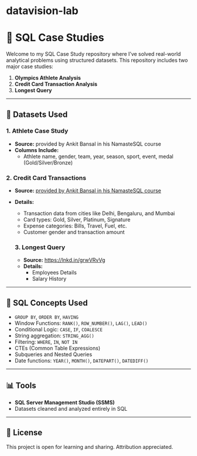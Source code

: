 # datavision-lab

# 🧠 SQL Case Studies

Welcome to my SQL Case Study repository where I’ve solved real-world analytical problems using structured datasets. 
This repository includes two major case studies:

1. **Olympics Athlete Analysis**
2. **Credit Card Transaction Analysis**
3. **Longest Query**

---

## 📁 Datasets Used

### 1. Athlete Case Study

- **Source:** provided by Ankit Bansal in his NamasteSQL course
- **Columns Include:**
  - Athlete name, gender, team, year, season, sport, event, medal (Gold/Silver/Bronze)

### 2. Credit Card Transactions

- **Source:** [provided by Ankit Bansal in his NamasteSQL course](https://www.kaggle.com/datasets/thedevastator/analyzing-credit-card-spending-habits-in-india)
- **Details:**
  - Transaction data from cities like Delhi, Bengaluru, and Mumbai
  - Card types: Gold, Silver, Platinum, Signature
  - Expense categories: Bills, Travel, Fuel, etc.
  - Customer gender and transaction amount
 
  ### 3. Longest Query
  - **Source:**  https://lnkd.in/grwVRvVg
  - **Details:**
    - Employees Details
    - Salary History
---


## 🧰 SQL Concepts Used

- `GROUP BY`, `ORDER BY`, `HAVING`
- Window Functions: `RANK()`, `ROW_NUMBER()`, `LAG()`, `LEAD()`
- Conditional Logic: `CASE`, `IF`, `COALESCE`
- String aggregation: `STRING_AGG()`
- Filtering: `WHERE`, `IN`, `NOT IN`
- CTEs (Common Table Expressions)
- Subqueries and Nested Queries
- Date functions: `YEAR()`, `MONTH()`, `DATEPART()`, `DATEDIFF()`

---

## 📊 Tools

- **SQL Server Management Studio (SSMS)** 
- Datasets cleaned and analyzed entirely in SQL

---

## 📎 License

This project is open for learning and sharing. Attribution appreciated.


